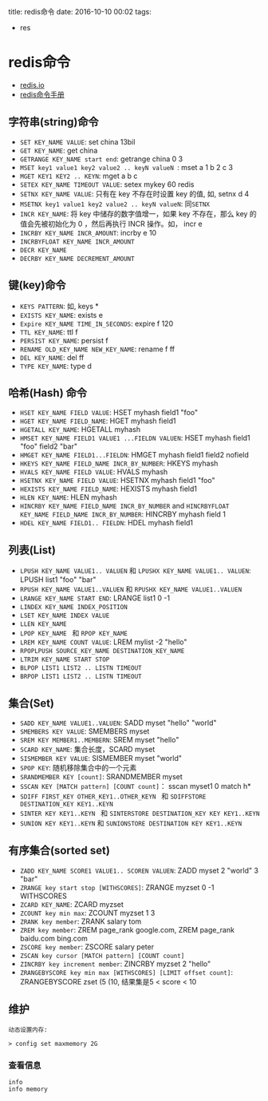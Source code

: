 title: redis命令
date: 2016-10-10 00:02
tags:
- res

# redis命令

* [redis.io](http://redis.io/)
* [redis命令手册](http://www.redis.net.cn/order/)

## 字符串(string)命令

* `SET KEY_NAME VALUE`: set china 13bil
* `GET KEY_NAME`: get china
* `GETRANGE KEY_NAME start end`: getrange china 0 3
* `MSET key1 value1 key2 value2 .. keyN valueN `: mset a 1 b 2 c 3
* `MGET KEY1 KEY2 .. KEYN`: mget a b c
* `SETEX KEY_NAME TIMEOUT VALUE`: setex mykey 60 redis
* `SETNX KEY_NAME VALUE`: 只有在 key 不存在时设置 key 的值, 如, setnx d 4
* `MSETNX key1 value1 key2 value2 .. keyN valueN`: 同`SETNX`
* `INCR KEY_NAME`: 将 key 中储存的数字值增一，如果 key 不存在，那么 key 的值会先被初始化为 0 ，然后再执行 INCR 操作。如， incr e
* `INCRBY KEY_NAME INCR_AMOUNT`: incrby e 10
* `INCRBYFLOAT KEY_NAME INCR_AMOUNT`
* `DECR KEY_NAME`
* `DECRBY KEY_NAME DECREMENT_AMOUNT`


## 键(key)命令

* `KEYS PATTERN`: 如, keys *
* `EXISTS KEY_NAME`: exists e
* `Expire KEY_NAME TIME_IN_SECONDS`: expire f 120
* `TTL KEY_NAME`: ttl f
* `PERSIST KEY_NAME`: persist f
* `RENAME OLD_KEY_NAME NEW_KEY_NAME`: rename f ff
* `DEL KEY_NAME`: del ff
* `TYPE KEY_NAME`: type d


## 哈希(Hash) 命令

* `HSET KEY_NAME FIELD VALUE`: HSET myhash field1 "foo"
* `HGET KEY_NAME FIELD_NAME`: HGET myhash field1
* `HGETALL KEY_NAME`: HGETALL myhash
* `HMSET KEY_NAME FIELD1 VALUE1 ...FIELDN VALUEN`: HSET myhash field1 "foo" field2 "bar"
* `HMGET KEY_NAME FIELD1...FIELDN`: HMGET myhash field1 field2 nofield
* `HKEYS KEY_NAME FIELD_NAME INCR_BY_NUMBER`: HKEYS myhash
* `HVALS KEY_NAME FIELD VALUE`: HVALS myhash
* `HSETNX KEY_NAME FIELD VALUE`: HSETNX myhash field1 "foo"
* `HEXISTS KEY_NAME FIELD_NAME`: HEXISTS myhash field1
* `HLEN KEY_NAME`: HLEN myhash
* `HINCRBY KEY_NAME FIELD_NAME INCR_BY_NUMBER` and `HINCRBYFLOAT KEY_NAME FIELD_NAME INCR_BY_NUMBER`: HINCRBY myhash field 1
* `HDEL KEY_NAME FIELD1.. FIELDN`: HDEL myhash field1


## 列表(List)

* `LPUSH KEY_NAME VALUE1.. VALUEN` 和 `LPUSHX KEY_NAME VALUE1.. VALUEN`: LPUSH list1 "foo" "bar"
* `RPUSH KEY_NAME VALUE1..VALUEN` 和 `RPUSHX KEY_NAME VALUE1..VALUEN`
* `LRANGE KEY_NAME START END`:  LRANGE list1 0 -1
* `LINDEX KEY_NAME INDEX_POSITION`
* `LSET KEY_NAME INDEX VALUE`
* `LLEN KEY_NAME`
* `LPOP KEY_NAME ` 和 `RPOP KEY_NAME`
* `LREM KEY_NAME COUNT VALUE`: LREM mylist -2 "hello"
* `RPOPLPUSH SOURCE_KEY_NAME DESTINATION_KEY_NAME`
* `LTRIM KEY_NAME START STOP`
* `BLPOP LIST1 LIST2 .. LISTN TIMEOUT`
* `BRPOP LIST1 LIST2 .. LISTN TIMEOUT`


## 集合(Set)

* `SADD KEY_NAME VALUE1..VALUEN`: SADD myset "hello" "world"
* `SMEMBERS KEY VALUE`: SMEMBERS myset
* `SREM KEY MEMBER1..MEMBERN`: SREM myset "hello"
* `SCARD KEY_NAME`: 集合长度，SCARD myset
* `SISMEMBER KEY VALUE`: SISMEMBER myset "world"
* `SPOP KEY`: 随机移除集合中的一个元素
* `SRANDMEMBER KEY [count]`: SRANDMEMBER myset
* `SSCAN KEY [MATCH pattern] [COUNT count]`： sscan myset1 0 match h*
* `SDIFF FIRST_KEY OTHER_KEY1..OTHER_KEYN `  和 `SDIFFSTORE DESTINATION_KEY KEY1..KEYN `
* `SINTER KEY KEY1..KEYN ` 和 `SINTERSTORE DESTINATION_KEY KEY KEY1..KEYN `
* `SUNION KEY KEY1..KEYN` 和 `SUNIONSTORE DESTINATION KEY KEY1..KEYN`


## 有序集合(sorted set)

* `ZADD KEY_NAME SCORE1 VALUE1.. SCOREN VALUEN`: ZADD myset 2 "world" 3 "bar"
* `ZRANGE key start stop [WITHSCORES]`: ZRANGE myzset 0 -1 WITHSCORES
* `ZCARD KEY_NAME`: ZCARD myzset
* `ZCOUNT key min max`: ZCOUNT myzset 1 3
* `ZRANK key member`: ZRANK salary tom
* `ZREM key member`: ZREM page_rank google.com, ZREM page_rank baidu.com bing.com
* `ZSCORE key member`: ZSCORE salary peter  
* `ZSCAN key cursor [MATCH pattern] [COUNT count]`
* `ZINCRBY key increment member`: ZINCRBY myzset 2 "hello"
* `ZRANGEBYSCORE key min max [WITHSCORES] [LIMIT offset count]`: ZRANGEBYSCORE zset (5 (10, 结果集是5 < score < 10


## 维护

 ```
动态设置内存:

> config set maxmemory 2G

 ```

### 查看信息

```
info
info memory
```



















​	
